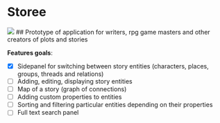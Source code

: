 # Storee
<img src="https://i.imgur.com/MREVFNF.png" />
## Prototype of application for writers, rpg game masters and other creators of plots and stories

<b>Features goals</b>:
- [x] Sidepanel for switching between story entities (characters, places, groups, threads and relations)
- [ ] Adding, editing, displaying story entities
- [ ] Map of a story (graph of connections)
- [ ] Adding custom properties to entities
- [ ] Sorting and filtering particular entities depending on their properties
- [ ] Full text search panel
